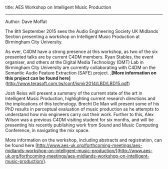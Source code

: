 title: AES Workshop on Intelligent Music Production

-------------------

Author: Dave Moffat

The 8th September 2015 sees the Audio Engineering Society UK Midlands Section presenting a workshop on Intelligent Music Production at Birmingham City University.

As ever, C4DM have a strong presence at this workshop, as two of the six presented talks are by current C4DM members. Ryan Stables, the event organiser, and others at the Digital Media Technology (DMT) Lab in Birmingham City University are currently collaborating with C4DM on the Semantic Audio Feature Extraction (SAFE) project. ,<b>[More information on this project can be found here]</b>(http://www.terasoft.com.tw/conf/ismir2014/LBD/LBD15.pdf)

Josh Reiss will present a summary of the current state of the art in Intelligent Music Production, highlighting current research directions and the implications of this technology. Brecht De Man will present some of his PhD results in perceptual evaluation of music production as he attempts to understand how mix engineers carry out their work. Further to this, Alex Wilson was a previous C4DM visiting student for six months, and will be presenting his recently publishing work from Sound and Music Computing Conference, in navigating the mix space.

More information on the workshop, including abstracts and registration, can be found here [http://www.aes-uk.org/forthcoming-meetings/aes-midlands-workshop-on-intelligent-music-production/](http://www.aes-uk.org/forthcoming-meetings/aes-midlands-workshop-on-intelligent-music-production/).

